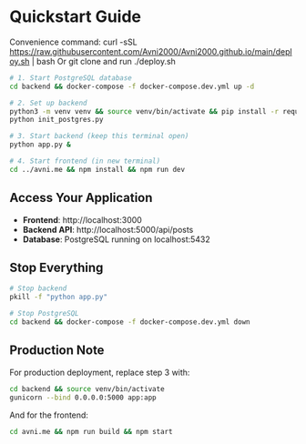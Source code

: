 # Quickstart Guide
Convenience command: curl -sSL https://raw.githubusercontent.com/Avni2000/Avni2000.github.io/main/deploy.sh | bash
Or git clone and run ./deploy.sh 
```bash
# 1. Start PostgreSQL database
cd backend && docker-compose -f docker-compose.dev.yml up -d

# 2. Set up backend
python3 -m venv venv && source venv/bin/activate && pip install -r requirements.txt
python init_postgres.py

# 3. Start backend (keep this terminal open)
python app.py &

# 4. Start frontend (in new terminal)
cd ../avni.me && npm install && npm run dev
```

## Access Your Application

- **Frontend**: http://localhost:3000
- **Backend API**: http://localhost:5000/api/posts
- **Database**: PostgreSQL running on localhost:5432

## Stop Everything

```bash
# Stop backend
pkill -f "python app.py"

# Stop PostgreSQL
cd backend && docker-compose -f docker-compose.dev.yml down
```

## Production Note

For production deployment, replace step 3 with:
```bash
cd backend && source venv/bin/activate
gunicorn --bind 0.0.0.0:5000 app:app
```

And for the frontend:
```bash
cd avni.me && npm run build && npm start
``` 

